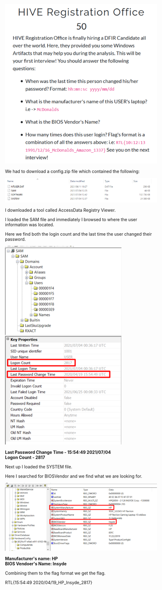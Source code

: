 ![[01 - HIVE Registration Office.png]](https://github.com/geoffchisnall/CTF-Writeups/blob/main/RTLCTF/2021/images/01%20-%20HIVE%20Registration%20Office.png)

We had to download a config.zip file which contained the following:

![[01 - config contents.png]](https://github.com/geoffchisnall/CTF-Writeups/blob/main/RTLCTF/2021/images/01%20-%20config%20contents.png)

I downloaded a tool called AccessData Registry Viewer.

I loaded the SAM file and immediately I browsed to where the user information was located.

Here we find both the login count and the last time the user changed their password.

![[01  - user_info.png]](https://github.com/geoffchisnall/CTF-Writeups/blob/main/RTLCTF/2021/images/01%20%20-%20user_info.png)

<b>Last Password Change Time - 15:54:49 2021/07/04</b>
<br>
<b>Logon Count - 2817</b>

Next up I loaded the SYSTEM file.

Here I searched for BIOSVendor and we find what we are looking for.

![[01 - machine_info.png]](https://github.com/geoffchisnall/CTF-Writeups/blob/main/RTLCTF/2021/images/01%20-%20machine_info.png)

<b>Manufacturer's name: HP</b>
<br>
<b>BIOS Vendoer's Name: Insyde</b>

Combining them to the flag format we get the flag.

RTL{15:54:49 2020/04/19_HP_Insyde_2817}

